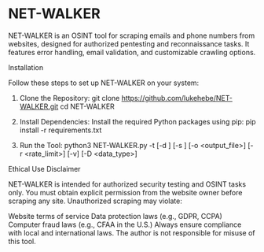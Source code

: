# NET-WALKER
NET-WALKER is an OSINT tool for scraping emails and phone numbers from websites, designed for authorized pentesting and reconnaissance tasks. It features error handling, email validation, and customizable crawling options.


Installation

Follow these steps to set up NET-WALKER on your system:

1. Clone the Repository:
git clone https://github.com/lukehebe/NET-WALKER.git
cd NET-WALKER

2. Install Dependencies: Install the required Python packages using pip:
pip install -r requirements.txt

3. Run the Tool:
python3 NET-WALKER.py -t <url> [-d <depth>] [-s <scope>] [-o <output_file>] [-r <rate_limit>] [-v] [-D <data_type>]

Ethical Use Disclaimer

NET-WALKER is intended for authorized security testing and OSINT tasks only. You must obtain explicit permission from the website owner before scraping any site. Unauthorized scraping may violate:

Website terms of service
Data protection laws (e.g., GDPR, CCPA)
Computer fraud laws (e.g., CFAA in the U.S.)
Always ensure compliance with local and international laws. The author is not responsible for misuse of this tool.
